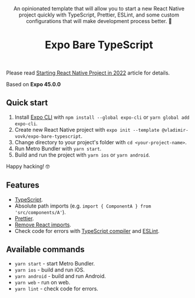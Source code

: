 <p align="center">
  An opinionated template that will allow you to start a new React Native project quickly with TypeScript, Prettier, ESLint, and some custom configurations that will make development process better. 💖
</p>

<h1 align="center">Expo Bare TypeScript</h1>
<br>

Please read [Starting React Native Project in 2022](https://dev.to/vladimirvovk/starting-a-react-native-project-in-2022-31m7) article for details. 

Based on **Expo 45.0.0**

## Quick start

1. Install [Expo CLI](https://docs.expo.dev/get-started/installation/) with `npm install --global expo-cli` or `yarn global add expo-cli`.
2. Create new React Native project with `expo init --template @vladimir-vovk/expo-bare-typescript`.
3. Change directory to your project's folder with `cd <your-project-name>`.
4. Run Metro Bundler with `yarn start`.
5. Build and run the project with `yarn ios` or `yarn android`.

Happy hacking! 🤓

## Features

- [TypeScript](https://www.typescriptlang.org/).
- Absolute path imports (e.g. `import { ComponentA } from 'src/components/A'`).
- [Prettier](https://prettier.io/).
- [Remove React imports](https://reactjs.org/blog/2020/09/22/introducing-the-new-jsx-transform.html).
- Check code for errors with [TypeScript compiler](https://www.typescriptlang.org/tsconfig#noEmit) and [ESLint](https://eslint.org/).

## Available commands

- `yarn start` - start Metro Bundler.
- `yarn ios` - build and run iOS.
- `yarn android` - build and run Android.
- `yarn web` - run on web.
- `yarn lint` - check code for errors.
